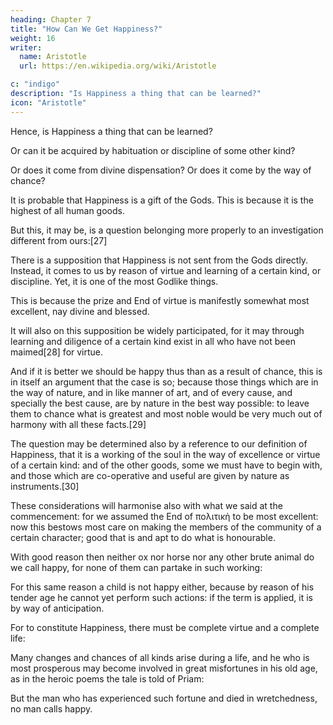 ```yaml
---
heading: Chapter 7
title: "How Can We Get Happiness?"
weight: 16
writer:
  name: Aristotle
  url: https://en.wikipedia.org/wiki/Aristotle

c: "indigo"
description: "Is Happiness a thing that can be learned?"
icon: "Aristotle"
---
```




Hence, is Happiness a thing that can be learned? 

Or can it be acquired by habituation or discipline of some other kind?

Or does it come from divine dispensation? Or does it come by the way of chance?

<!-- Now to be sure, if anything else is a gift of the Gods to men,  -->

It is probable that Happiness is a gift of the Gods. This is because it is the highest of all human goods. 

But this, it may be, is a question belonging more properly to an investigation different from ours:[27] 

There is a supposition that Happiness is not sent from the Gods directly. Instead, it comes to us by reason of virtue and learning of a certain kind, or discipline. Yet, it is one of the most Godlike things.

This is because the prize and End of virtue is manifestly somewhat most excellent, nay divine and blessed.

It will also on this supposition be widely participated, for it may through learning and diligence of a certain kind exist in all who have not been maimed[28] for virtue.

And if it is better we should be happy thus than as a result of chance, this is in itself an argument that the case is so; because those things which are in the way of nature, and in like manner of art, and of every cause, and specially the best cause, are by nature in the best way possible: to leave them to chance what is greatest and most noble would be very much out of harmony with all these facts.[29]

The question may be determined also by a reference to our definition of Happiness, that it is a working of the soul in the way of excellence or virtue of a certain kind: and of the other goods, some we must have to begin with, and those which are co-operative and useful are given by nature as instruments.[30]

These considerations will harmonise also with what we said at the commencement: for we assumed the End of πολιτικὴ to be most excellent: now this bestows most care on making the members of the community of a certain character; good that is and apt to do what is honourable.

With good reason then neither ox nor horse nor any other brute animal do we call happy, for none of them can partake in such working: 

For this same reason a child is not happy either, because by reason of his tender age he cannot yet perform such actions: if the term is applied, it is by way of anticipation.

For to constitute Happiness, there must be complete virtue and a complete life: 

Many changes and chances of all kinds arise during a life, and he who is most prosperous may become involved in great misfortunes in his old age, as in the heroic poems the tale is told of Priam: 

But the man who has experienced such fortune and died in wretchedness, no man calls happy.
